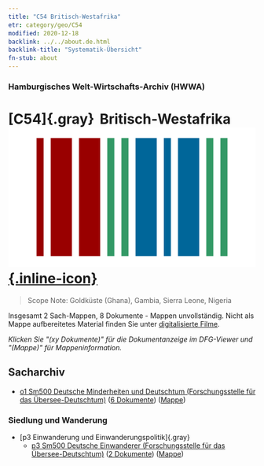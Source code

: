 ```yaml
---
title: "C54 Britisch-Westafrika"
etr: category/geo/C54
modified: 2020-12-18
backlink: ../../about.de.html
backlink-title: "Systematik-Übersicht"
fn-stub: about
---
```


### Hamburgisches Welt-Wirtschafts-Archiv (HWWA)
# [C54]{.gray}&#8201; Britisch-Westafrika&#160; [![Wikidata item](/images/Wikidata-logo.svg){.inline-icon}](http://www.wikidata.org/entity/Q918150)


> Scope Note: Goldküste (Ghana), Gambia, Sierra Leone, Nigeria



Insgesamt 2 Sach-Mappen, 8 Dokumente - Mappen unvollständig.
Nicht als Mappe aufbereitetes Material finden Sie unter [digitalisierte Filme](/film/h1_sh).

_Klicken Sie "(xy Dokumente)" für die Dokumentanzeige im DFG-Viewer und "(Mappe)" für Mappeninformation._

## Sacharchiv



  - [o1 Sm500 Deutsche Minderheiten und Deutschtum (Forschungsstelle für das Übersee-Deutschtum)](../../../subject/about.de.html#o1_Sm500) (<a href="https://dfg-viewer.de/show/?tx_dlf[id]=https://pm20.zbw.eu/mets/sh/1414xx/141402/1459xx/145911/public.mets.de.xml" target="_blank">6 Dokumente</a>) ([Mappe](http://purl.org/pressemappe20/folder/sh/141402,145911))

### Siedlung und Wanderung

- [p3 Einwanderung und Einwanderungspolitik]{.gray}
  - [p3 Sm500 Deutsche Einwanderer (Forschungsstelle für das Übersee-Deutschtum)](../../../subject/about.de.html#p3_Sm500) (<a href="https://dfg-viewer.de/show/?tx_dlf[id]=https://pm20.zbw.eu/mets/sh/1414xx/141402/1459xx/145921/public.mets.de.xml" target="_blank">2 Dokumente</a>) ([Mappe](http://purl.org/pressemappe20/folder/sh/141402,145921))


